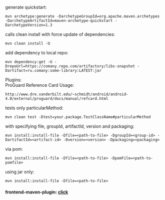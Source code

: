 generate quickstart:
```
mvn archetype:generate -DarchetypeGroupId=org.apache.maven.archetypes -DarchetypeArtifactId=maven-archetype-quickstart -DarchetypeVersion=1.3
```
calls clean install with force update of dependencies:
```
mvn clean install -U
```
add dependency to local repo:
```
mvn dependency:get -U -DrepoUrl=https://comany.repo.com/artifactory/libs-snapshot -Dartifact=ru.comany:some-library:LATEST:jar
```
Plugins:<br>
ProGuard Reference Card Usage:
```
http://www.dre.vanderbilt.edu/~schmidt/android/android-4.0/external/proguard/docs/manual/refcard.html
```
tests only particularMethod:
```
mvn clean test -Dtest=your.package.TestClassName#particularMethod
```
with specifying file, groupId, artifactId, version and packaging:
```
mvn install:install-file -Dfile=<path-to-file> -DgroupId=<group-id> -DartifactId=<artifact-id> -Dversion=<version> -Dpackaging=<packaging>
```
via pom:
```
mvn install:install-file -Dfile=<path-to-file> -DpomFile=<path-to-pomfile>
```
using jar only:
```
mvn install:install-file -Dfile=<path-to-file>
```
#### frontend-maven-plugin: [click](https://github.com/eirslett/frontend-maven-plugin)
